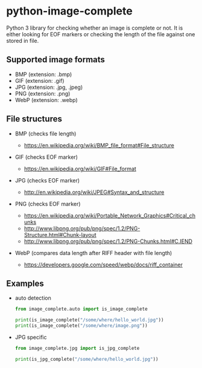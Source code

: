 # python-image-complete
Python 3 library for checking whether an image is complete or not. 
It is either looking for EOF markers or checking the length of the file against one stored in file.

## Supported image formats

* BMP (extension: .bmp)
* GIF (extension: .gif)
* JPG (extension: .jpg, .jpeg)
* PNG (extension: .png)
* WebP (extension: .webp)

## File structures

* BMP (checks file length)

  * https://en.wikipedia.org/wiki/BMP_file_format#File_structure

* GIF (checks EOF marker)

  * https://en.wikipedia.org/wiki/GIF#File_format

* JPG (checks EOF marker)

  * http://en.wikipedia.org/wiki/JPEG#Syntax_and_structure

* PNG (checks EOF marker)

  * https://en.wikipedia.org/wiki/Portable_Network_Graphics#Critical_chunks
  * http://www.libpng.org/pub/png/spec/1.2/PNG-Structure.html#Chunk-layout
  * http://www.libpng.org/pub/png/spec/1.2/PNG-Chunks.html#C.IEND

* WebP (compares data length after RIFF header with file length)

  * https://developers.google.com/speed/webp/docs/riff_container

  
## Examples

* auto detection

  ```python
  from image_complete.auto import is_image_complete

  print(is_image_complete("/some/where/hello_world.jpg"))
  print(is_image_complete("/some/where/image.png"))
  ```

* JPG specific

  ```python
  from image_complete.jpg import is_jpg_complete

  print(is_jpg_complete("/some/where/hello_world.jpg"))
  ```

